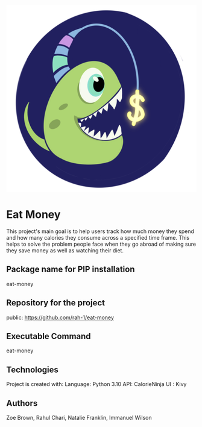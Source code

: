 ![Logo](src/eat_money/eatmoneylogo.png)
# Eat Money

This project's main goal is to help users track how much money
they spend and how many calories they consume across a specified time frame.
This helps to solve the problem people face when they go abroad of making sure they save money as well as watching their diet.



## Package name for PIP installation
eat-money
## Repository for the project
public: https://github.com/rah-1/eat-money

## Executable Command
eat-money
## Technologies
Project is created with:
Language: Python 3.10
API: CalorieNinja
UI : Kivy

## Authors
Zoe Brown, Rahul Chari, Natalie Franklin, Immanuel Wilson  
